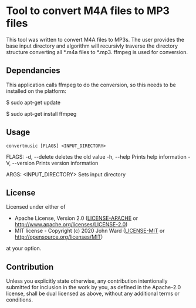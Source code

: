 # Tool to convert M4A files to MP3 files
This tool was written to convert M4A files to MP3s. The user provides the base input directory and algorithm will recursivly traverse the directory structure converting all *.m4a files to *.mp3. ffmpeg is used for conversion.

## Dependancies
This application calls ffmpeg to do the conversion, so this needs to be installed on the platform:

$ sudo apt-get update

$ sudo apt-get install ffmpeg

## Usage

    convertmusic [FLAGS] <INPUT_DIRECTORY>

FLAGS:
    -d, --delete     deletes the old value
    -h, --help       Prints help information
    -V, --version    Prints version information

ARGS:
    <INPUT_DIRECTORY>    Sets input directory


## License

Licensed under either of

 * Apache License, Version 2.0
   ([LICENSE-APACHE](LICENSE-APACHE) or http://www.apache.org/licenses/LICENSE-2.0)
 * MIT license - Copyright (c) 2020 John Ward
   ([LICENSE-MIT](LICENSE-MIT) or http://opensource.org/licenses/MIT)

at your option.

## Contribution

Unless you explicitly state otherwise, any contribution intentionally submitted
for inclusion in the work by you, as defined in the Apache-2.0 license, shall be
dual licensed as above, without any additional terms or conditions.
